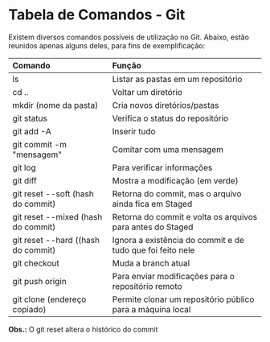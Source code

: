 # Tabela de Comandos - Git

Existem diversos comandos possíveis de utilização no Git. Abaixo, estão reunidos apenas alguns deles, para fins de exemplificação:
<br>

Comando | Função 
:---------- | :------------------------------
ls | Listar as pastas em um repositório
cd .. | Voltar um diretório
mkdir (nome da pasta) | Cria novos diretórios/pastas
git status | Verifica o status do repositório
git add -A | Inserir tudo
git commit -m "mensagem" | Comitar com uma mensagem
git log | Para verificar informações
git diff | Mostra a modificação (em verde)
git reset --soft (hash do commit) | Retorna do commit, mas o arquivo ainda fica em Staged
git reset --mixed (hash do commit) | Retorna do commit e volta os arquivos para antes do Staged
git reset --hard ((hash do commit) | Ignora a existência do commit e de tudo que foi feito nele
git checkout | Muda a branch atual
git push origin | Para enviar modificações para o repositório remoto
git clone (endereço copiado) | Permite clonar um repositório público para a máquina local


**Obs.:** O git reset altera o histórico do commit

